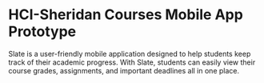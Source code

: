 # HCI-Sheridan Courses Mobile App Prototype
Slate is a user-friendly mobile application designed to help students keep track of their academic progress. With Slate, students can easily view their course grades, assignments, and important deadlines all in one place.

